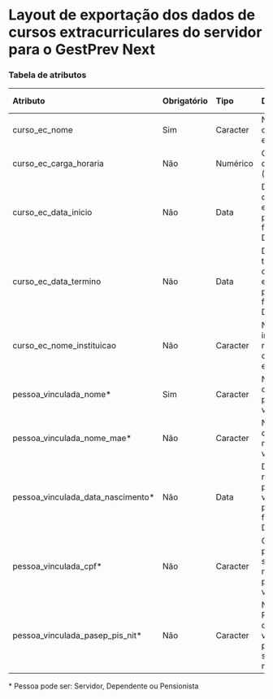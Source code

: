 # Layout de exportação dos dados de cursos extracurriculares do servidor para o GestPrev Next

### Tabela de atributos

 | Atributo                           | Obrigatório | Tipo     | Descrição                                                                  | Tamanho máximo |
 | :-------------------------------   | :---------- | :------- | :------------------------------------------------------------------------  | -------------: |
 | curso_ec_nome                      | Sim         | Caracter | Nome do cursos extracurricular                                             | 100            |
 | curso_ec_carga_horaria             | Não         | Numérico | Carga horária do curso extra (em horas)                                    | -              |
 | curso_ec_data_inicio               | Não         | Data     | Data de início do curso extracurricular, preencher no formato DD/MM/AAAA   | 10             |
 | curso_ec_data_termino              | Não         | Data     | Data de término do curso extracurricular, preencher no formato DD/MM/AAAA  | 10             |
 | curso_ec_nome_instituicao          | Não         | Caracter | Nome da instituição que realizou o curso extracurricular                   | 100            |
 | pessoa_vinculada_nome\*            | Sim         | Caracter | Nome completo da pessoa vinculado                                          | 80             |
 | pessoa_vinculada_nome_mae\*        | Não         | Caracter | Nome completo da mãe da pessoa vinculado                                   | 80             |
 | pessoa_vinculada_data_nascimento\* | Não         | Data     | Data de nascimento da pessoa vinculado , preencher no formato DD/MM/AAAA   | 10             |
 | pessoa_vinculada_cpf\*             | Não         | Caracter | CPF, preencher somente com números da pessoa vinculado                     | 11             |
 | pessoa_vinculada_pasep_pis_nit\*   | Não         | Caracter | Número de PIS/PASEP/NIT da pessoa vinculado, preencher somente com números | 11             |

\* Pessoa pode ser: Servidor, Dependente ou Pensionista
